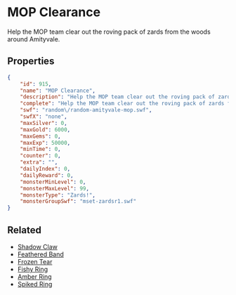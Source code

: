 # MOP Clearance

Help the MOP team clear out the roving pack of zards from the woods around Amityvale.

## Properties

```json
{
    "id": 915,
    "name": "MOP Clearance",
    "description": "Help the MOP team clear out the roving pack of zards from the woods around Amityvale.",
    "complete": "Help the MOP team clear out the roving pack of zards from the woods around Amityvale.",
    "swf": "random\/random-amityvale-mop.swf",
    "swfX": "none",
    "maxSilver": 0,
    "maxGold": 6000,
    "maxGems": 0,
    "maxExp": 50000,
    "minTime": 0,
    "counter": 0,
    "extra": "",
    "dailyIndex": 0,
    "dailyReward": 0,
    "monsterMinLevel": 0,
    "monsterMaxLevel": 99,
    "monsterType": "Zards!",
    "monsterGroupSwf": "mset-zardsr1.swf"
}
```

## Related

- [Shadow Claw](../items/7043-shadow-claw.md)
- [Feathered Band](../items/7044-feathered-band.md)
- [Frozen Tear](../items/7045-frozen-tear.md)
- [Fishy Ring](../items/7046-fishy-ring.md)
- [Amber Ring](../items/7047-amber-ring.md)
- [Spiked Ring](../items/7048-spiked-ring.md)

